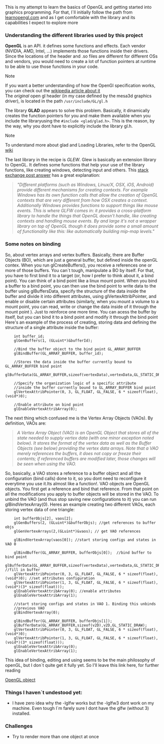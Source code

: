 This is my attempt to learn the basics of OpenGL and getting started into graphics programming. For that, I`ll initially follow the path from [learnopengl.com](learnopengl.com) and as I get comfortable with the library and its capabilities I expect to explore more

### Understanding the different libraries used by this project 

**OpenGL** is an API. it defines some functions and effects. Each vendor (NVIDIA, AMD, Intel, ...) implements those functions inside their drivers. Since the locations of the header and .so files are different for different OSs and vendors, you would need to create a lot of function pointers at runtime to be able to use those functions in your code. 

>[!NOTE]
> If you want a better understanding of how the OpenGl specification works, you can check out the [wikipedia article about it](https://en.wikipedia.org/wiki/OpenGL)\
> The *original* open gl header (in my case defined by the mesa3d graphics driver), is located in the path  `/usr/include/GL/gl.h`

The library **GLAD** appears to solve this problem. Basically, it dinamically creates the function pointers for you and make them available when you include the libraryusing the `#include <glad/glad.h>`. This is the reason, by the way, why you dont have to explicitly include the library gl.h.

> [!NOTE] 
> To understand more about glad and Loading Libraries, refer to the OpenGL [wiki](https://www.khronos.org/opengl/wiki/OpenGL_Loading_Library)

The last library in the recipe is *GLEW*. Glew is basically an extension library to OpenGL. It defines some functions that help your use of the library functions, like creating windows, detecting input and others. This [stack exchange post answer](https://softwareengineering.stackexchange.com/a/345211) has a great explanation:

>*"Different platforms (such as Windows, Linux/X, OSX, iOS, Android) provide different mechanisms for creating contexts. For example Windows has its own function calls that allow the creation of OpenGL contexts that are very different from how OSX creates a context. Additionally Windows provides functions to support things like mouse events. This is where GLFW comes in: it provides a cross-platform library to handle the things that OpenGL doesn't handle, like creating contexts and handling mouse events. By and large it's not a wrapper library on top of OpenGL though it does provide some a small amount of functionality like this: like automatically building mip-map levels."*

### Some notes on binding 

So, about vertex arrays and vertex buffers. Basically, there are Buffer Objects (BO), which are just a general buffer, but defined inside the openGL contex. When you run glCreateBuffers(), you receive a  references one or more of those buffers. You can`t tough, manipulate a BO by itself. For that, you have to first bind it to a target (or, how I prefer to think about it, a bind point). 
You can think of a bind point like a linux mount point. When you bind a buffer to a bind point, you can then use the bind point to write data to the buffer using glBuffersData, specify the structure of the data inside the buffer and divide it into different attributes, using glVertexAttribPointer, and enable or disable certain attributes (similarly, when you mount a volume to a mount point, you can read, write or change the data inside of it through the mount point ).
Just to reinforce one more time. You can acess the buffer by itself, but you can bind it to a bind point and modify it through the bind point
Here\'s an example of the process of creating, storing data and defining the structure of a single  attribute inside the buffer:

```
    int buffer_id;
	glGenBuffers(1, (GLuint*)&bufferId);

    //Bind the buffer object to the bind point GL_ARRAY_BUFFER
	glBindBuffer(GL_ARRAY_BUFFER, buffer_id); 
    
    //Stores the data inside the buffer currently bound to GL_ARRAY_BUFFER bind point
	glBufferData(GL_ARRAY_BUFFER,sizeof(vertexData),vertexData,GL_STATIC_DRAW);
    
    //Specify the organization logic of a specific attribute
    //inside the buffer currently bound to GL_ARRAY_BUFFER bind point
	glVertexAttribPointer(0, 3, GL_FLOAT, GL_FALSE, 6 * sizeof(float), (void*)0);

    //Enable attribute on bind point
	glEnableVertexAttribArray(0);
```

The next thing which confused me is the Vertex Array Objects (VAOs). By definition, VAOs are:

>*A Vertex Array Object (VAO) is an OpenGL Object that stores all of the state needed to supply vertex data (with one minor exception noted below). It stores the format of the vertex data as well as the Buffer Objects (see below) providing the vertex data arrays. Note that a VAO merely references the buffers, it does not copy or freeze their contents; if referenced buffers are modified later, those changes will be seen when using the VAO.*

So, basically, a VAO stores a reference to a buffer object and all the configuration (bind calls) done to it, so you dont need to reconfigure it everytime you use it.Its almost like a function!.
VAO objects are OpenGL objects. You first get a reference and bind that reference. From that point on all the modifications you apply to  buffer objects  will be stored in the VAO. To unbind the VAO (and thus stop saving new configurations to it) you can run glBindVertexArray(0). 
Heres an example creating two different VAOs, each storing vertex data of one triangle:
```
	int bufferObjs[2], vaos[2];
	glGenBuffers(2, (GLuint*)&bufferObjs); //get references to buffer objs
	glGenVertexArrays(2,(GLuint*)&vaos); // get VAO references 
    
	glBindVertexArray(vaos[0]); //start storing configs and states in VAO 0

	glBindBuffer(GL_ARRAY_BUFFER, bufferObjs[0]);  //bind buffer to bind point
	glBufferData(GL_ARRAY_BUFFER,sizeof(vertexData),vertexData,GL_STATIC_DRAW); //fill in buffer
	glVertexAttribPointer(0, 3, GL_FLOAT, GL_FALSE, 6 * sizeof(float), (void*)0); //set attributes configuration 
	glVertexAttribPointer(1, 3, GL_FLOAT, GL_FALSE, 6 * sizeof(float), (void*)(3* sizeof(float)));
	glEnableVertexAttribArray(0); //enable attributes
	glEnableVertexAttribArray(1);

    //start storing configs and states in VAO 1. Binding this unbinds 
    //previous VAO 
	glBindVertexArray(0);

	glBindBuffer(GL_ARRAY_BUFFER, bufferObjs[1]); 
	glBufferData(GL_ARRAY_BUFFER,sizeof(v2D),v2D,GL_STATIC_DRAW);
	glVertexAttribPointer(0, 3, GL_FLOAT, GL_FALSE, 6 * sizeof(float), (void*)0);
	glVertexAttribPointer(1, 3, GL_FLOAT, GL_FALSE, 6 * sizeof(float), (void*)(3* sizeof(float)));
	glEnableVertexAttribArray(0);
	glEnableVertexAttribArray(1);
```

This idea of binding, editing and using seems to be the main philosophy of openGL, but I don`t quite get it fully yet. So I\'ll leave this link here, for further reading

[OpenGL object](https://www.khronos.org/opengl/wiki/OpenGL_Object)






### Things I haven`t undestood yet:

- I have zero idea why the -lglfw works but the -lglfw3 dont work on my machine. Even tough I`m farely sure I dont have the glfw (without 3) installed.


### Challenges
- Try to render more than one object at once
